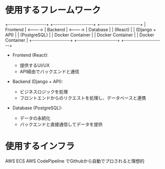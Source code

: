 
# 使用するフレームワーク
+-------------------+         +--------------------+         +--------------------+
|    Frontend       |  <----> |      Backend       |  <----> |     Database       |
|    (React)        |         |   (Django + API)   |         |  (PostgreSQL)      |
| Docker Container  |         | Docker Container   |         | Docker Container   |
+-------------------+         +--------------------+         +--------------------+

- Frontend (React):
  - 提供するUI/UX
  - API経由でバックエンドと通信

- Backend (Django + API):
  - ビジネスロジックを処理
  - フロントエンドからのリクエストを処理し、データベースと連携

- Database (PostgreSQL):
  - データの永続化
  - バックエンドと直接通信してデータを提供

# 使用するインフラ
AWS ECS
AWS CodePipeline でGithubから自動でプロされると理想的

